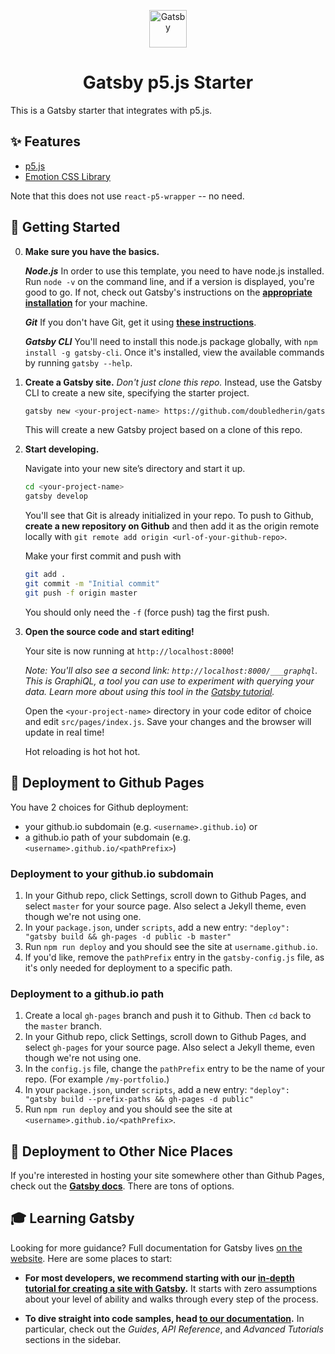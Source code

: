 <p align="center">
  <a href="https://www.gatsbyjs.org">
    <img alt="Gatsby" src="https://www.gatsbyjs.org/monogram.svg" width="60" />
  </a>
</p>
<h1 align="center">
  Gatsby p5.js Starter
</h1>

This is a Gatsby starter that integrates with p5.js.

## ✨ Features

- [p5.js](https://p5js.org/)
- [Emotion CSS Library](https://emotion.sh/docs/introduction)

Note that this does not use `react-p5-wrapper` -- no need.

## 🚀 Getting Started

0. **Make sure you have the basics.**

    ***Node.js***
    In order to use this template, you need to have node.js installed. Run `node -v` on the command line, and if a version is displayed, you're good to go. If not, check out Gatsby's instructions on the [**appropriate installation**](https://www.gatsbyjs.org/tutorial/part-zero/#install-nodejs-for-your-appropriate-operating-system) for your machine.

    ***Git***
    If you don't have Git, get it using [**these instructions**](https://www.gatsbyjs.org/tutorial/part-zero/#install-git).

    ***Gatsby CLI***
    You'll need to install this node.js package globally, with `npm install -g gatsby-cli`. Once it's installed, view the available commands by running `gatsby --help`.

1.  **Create a Gatsby site.**
    *Don't just clone this repo.* Instead, use the Gatsby CLI to create a new site, specifying the starter project.
    
    ```sh
    gatsby new <your-project-name> https://github.com/doubledherin/gatsby-p5-starter.git
    ```

    This will create a new Gatsby project based on a clone of this repo.

2.  **Start developing.**

    Navigate into your new site’s directory and start it up.

    ```sh
    cd <your-project-name>
    gatsby develop
    ```

    You'll see that Git is already initialized in your repo. To push to Github, **create a new repository on Github** and then add it as the origin remote locally with `git remote add origin <url-of-your-github-repo>`. 

    Make your first commit and push with 
    ```sh
    git add .
    git commit -m "Initial commit"
    git push -f origin master
    ```

    You should only need the `-f` (force push) tag the first push.

3.  **Open the source code and start editing!**

    Your site is now running at `http://localhost:8000`!

    _Note: You'll also see a second link: _`http://localhost:8000/___graphql`_. This is GraphiQL, a tool you can use to experiment with querying your data. Learn more about using this tool in the [Gatsby tutorial](https://www.gatsbyjs.org/tutorial/part-five/#introducing-graphiql)._

    Open the `<your-project-name>` directory in your code editor of choice and edit `src/pages/index.js`. Save your changes and the browser will update in real time!

    Hot reloading is hot hot hot.

## 💫 Deployment to Github Pages

You have 2 choices for Github deployment: 
- your github.io subdomain (e.g. `<username>.github.io`) or 
- a github.io path of your subdomain (e.g. `<username>.github.io/<pathPrefix>`)

### Deployment to your github.io subdomain
1. In your Github repo, click Settings, scroll down to Github Pages, and select `master` for your source page. Also select a Jekyll theme, even though we're not using one.
2. In your `package.json`, under `scripts`, add a new entry: `"deploy": "gatsby build && gh-pages -d public -b master"`
3. Run `npm run deploy` and you should see the site at `username.github.io`.
4. If you'd like, remove the `pathPrefix` entry in the `gatsby-config.js` file, as it's only needed for deployment to a specific path.

### Deployment to a github.io path
1. Create a local `gh-pages` branch and push it to Github. Then `cd` back to the `master` branch.
2. In your Github repo, click Settings, scroll down to Github Pages, and select `gh-pages` for your source page. Also select a Jekyll theme, even though we're not using one.
3. In the `config.js` file, change the `pathPrefix` entry to be the name of your repo. (For example `/my-portfolio`.)
4. In your `package.json`, under `scripts`, add a new entry: `"deploy": "gatsby build --prefix-paths && gh-pages -d public"`
5. Run `npm run deploy` and you should see the site at `<username>.github.io/<pathPrefix>`.

## 💫 Deployment to Other Nice Places
If you're interested in hosting your  site somewhere other than Github Pages, check out the [**Gatsby docs**](https://www.gatsbyjs.org/docs/deploying-and-hosting/). There are tons of options.

## 🎓 Learning Gatsby

Looking for more guidance? Full documentation for Gatsby lives [on the website](https://www.gatsbyjs.org/). Here are some places to start:

- **For most developers, we recommend starting with our [in-depth tutorial for creating a site with Gatsby](https://www.gatsbyjs.org/tutorial/).** It starts with zero assumptions about your level of ability and walks through every step of the process.

- **To dive straight into code samples, head [to our documentation](https://www.gatsbyjs.org/docs/).** In particular, check out the _Guides_, _API Reference_, and _Advanced Tutorials_ sections in the sidebar.


